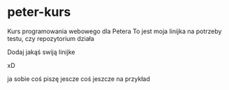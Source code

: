 # peter-kurs

Kurs programowania webowego dla Petera
To jest moja linijka na potrzeby testu, czy repozytorium działa

Dodaj jakąś swiją linijke

xD

ja sobie coś piszę jescze
coś jeszcze na przykład
